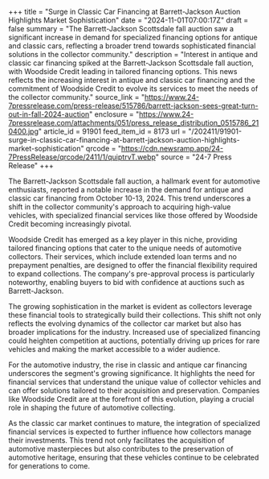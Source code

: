 +++
title = "Surge in Classic Car Financing at Barrett-Jackson Auction Highlights Market Sophistication"
date = "2024-11-01T07:00:17Z"
draft = false
summary = "The Barrett-Jackson Scottsdale fall auction saw a significant increase in demand for specialized financing options for antique and classic cars, reflecting a broader trend towards sophisticated financial solutions in the collector community."
description = "Interest in antique and classic car financing spiked at the Barrett-Jackson Scottsdale fall auction, with Woodside Credit leading in tailored financing options. This news reflects the increasing interest in antique and classic car financing and the commitment of Woodside Credit to evolve its services to meet the needs of the collector community."
source_link = "https://www.24-7pressrelease.com/press-release/515786/barrett-jackson-sees-great-turn-out-in-fall-2024-auction"
enclosure = "https://www.24-7pressrelease.com/attachments/051/press_release_distribution_0515786_210400.jpg"
article_id = 91901
feed_item_id = 8173
url = "/202411/91901-surge-in-classic-car-financing-at-barrett-jackson-auction-highlights-market-sophistication"
qrcode = "https://cdn.newsramp.app/24-7PressRelease/qrcode/2411/1/quiptrvT.webp"
source = "24-7 Press Release"
+++

<p>The Barrett-Jackson Scottsdale fall auction, a hallmark event for automotive enthusiasts, reported a notable increase in the demand for antique and classic car financing from October 10-13, 2024. This trend underscores a shift in the collector community's approach to acquiring high-value vehicles, with specialized financial services like those offered by Woodside Credit becoming increasingly pivotal.</p><p>Woodside Credit has emerged as a key player in this niche, providing tailored financing options that cater to the unique needs of automotive collectors. Their services, which include extended loan terms and no prepayment penalties, are designed to offer the financial flexibility required to expand collections. The company's pre-approval process is particularly noteworthy, enabling buyers to bid with confidence at auctions such as Barrett-Jackson.</p><p>The growing sophistication in the market is evident as collectors leverage these financial tools to strategically build their collections. This shift not only reflects the evolving dynamics of the collector car market but also has broader implications for the industry. Increased use of specialized financing could heighten competition at auctions, potentially driving up prices for rare vehicles and making the market accessible to a wider audience.</p><p>For the automotive industry, the rise in classic and antique car financing underscores the segment's growing significance. It highlights the need for financial services that understand the unique value of collector vehicles and can offer solutions tailored to their acquisition and preservation. Companies like Woodside Credit are at the forefront of this evolution, playing a crucial role in shaping the future of automotive collecting.</p><p>As the classic car market continues to mature, the integration of specialized financial services is expected to further influence how collectors manage their investments. This trend not only facilitates the acquisition of automotive masterpieces but also contributes to the preservation of automotive heritage, ensuring that these vehicles continue to be celebrated for generations to come.</p>
